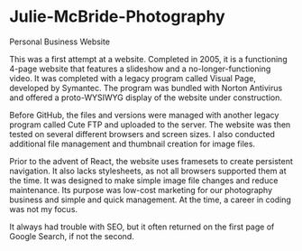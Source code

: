 # Julie-McBride-Photography

Personal Business Website

This was a first attempt at a website.  Completed in 2005, it is a functioning 4-page website that features a slideshow and a no-longer-functioning video.  It was completed with a legacy program called Visual Page, developed by Symantec.  The program was bundled with Norton Antivirus and offered a proto-WYSIWYG display of the website under construction.

Before GitHub, the files and versions were managed with another legacy program called Cute FTP and uploaded to the server. The website was then tested on several different browsers and screen sizes.  I also conducted additional file management and thumbnail creation for image files.

Prior to the advent of React, the website uses framesets to create persistent navigation.  It also lacks stylesheets, as not all browsers supported them at the time.  It was designed to make simple image file changes and reduce maintenance.  Its purpose was low-cost marketing for our photography business and simple and quick management.  At the time, a career in coding was not my focus.

It always had trouble with SEO, but it often returned on the first page of Google Search, if not the second.  

